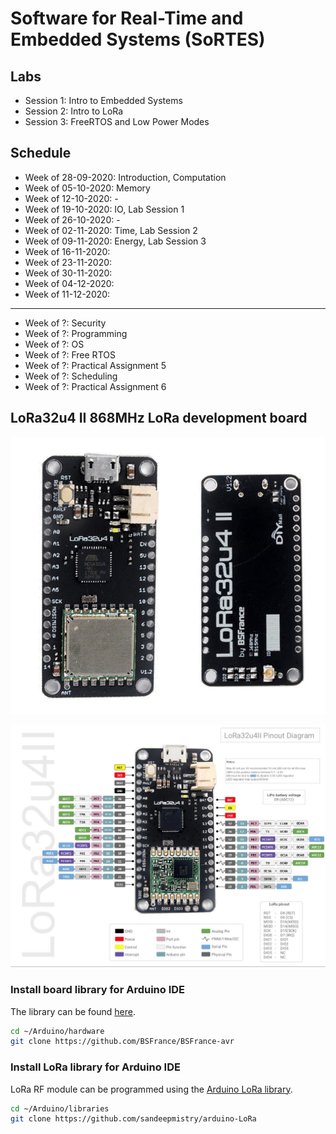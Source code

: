# Software for Real-Time and Embedded Systems (SoRTES)
## Labs
- Session 1: Intro to Embedded Systems
- Session 2: Intro to LoRa
- Session 3: FreeRTOS and Low Power Modes

## Schedule
- Week of 28-09-2020: Introduction, Computation
- Week of 05-10-2020: Memory
- Week of 12-10-2020: -
- Week of 19-10-2020: IO, Lab Session 1
- Week of 26-10-2020: -
- Week of 02-11-2020: Time, Lab Session 2
- Week of 09-11-2020: Energy, Lab Session 3
- Week of 16-11-2020:
- Week of 23-11-2020:
- Week of 30-11-2020:
- Week of 04-12-2020:
- Week of 11-12-2020:

---

- Week of ?: Security
- Week of ?: Programming
- Week of ?: OS
- Week of ?: Free RTOS
- Week of ?: Practical Assignment 5
- Week of ?: Scheduling
- Week of ?: Practical Assignment 6

## LoRa32u4 II 868MHz LoRa development board
![Image of LoRa32u4 II v1.2](LoRa32u4.png)

![Image of LoRa32u4 II v1.2 pins](LoRa32u4-pins.png)

### Install board library for Arduino IDE
The library can be found [here](https://github.com/BSFrance/BSFrance-avr).

```bash
cd ~/Arduino/hardware
git clone https://github.com/BSFrance/BSFrance-avr
```

### Install LoRa library for Arduino IDE
LoRa RF module can be programmed using the [Arduino LoRa library](https://github.com/sandeepmistry/arduino-LoRa).

```bash
cd ~/Arduino/libraries
git clone https://github.com/sandeepmistry/arduino-LoRa
```

